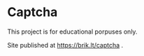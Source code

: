 # Captcha
This project is for educational porpuses only.

Site published at https://brik.lt/captcha .
